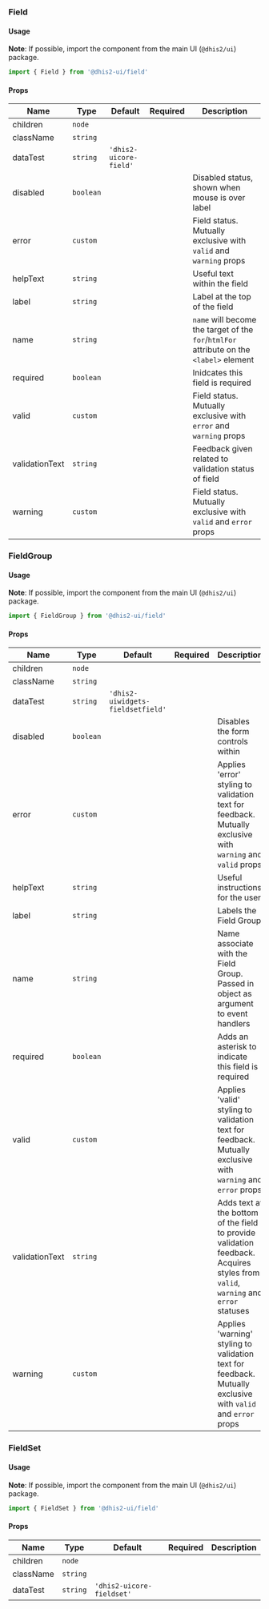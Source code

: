 ### Field

#### Usage

**Note**: If possible, import the component from the main UI (`@dhis2/ui`) package.

```js
import { Field } from '@dhis2-ui/field'
```

#### Props

| Name           | Type      | Default                | Required | Description                                                                             |
| -------------- | --------- | ---------------------- | -------- | --------------------------------------------------------------------------------------- |
| children       | `node`    |                        |          |                                                                                         |
| className      | `string`  |                        |          |                                                                                         |
| dataTest       | `string`  | `'dhis2-uicore-field'` |          |                                                                                         |
| disabled       | `boolean` |                        |          | Disabled status, shown when mouse is over label                                         |
| error          | `custom`  |                        |          | Field status. Mutually exclusive with `valid` and `warning` props                       |
| helpText       | `string`  |                        |          | Useful text within the field                                                            |
| label          | `string`  |                        |          | Label at the top of the field                                                           |
| name           | `string`  |                        |          | `name` will become the target of the `for`/`htmlFor` attribute on the `<label>` element |
| required       | `boolean` |                        |          | Inidcates this field is required                                                        |
| valid          | `custom`  |                        |          | Field status. Mutually exclusive with `error` and `warning` props                       |
| validationText | `string`  |                        |          | Feedback given related to validation status of field                                    |
| warning        | `custom`  |                        |          | Field status. Mutually exclusive with `valid` and `error` props                         |

### FieldGroup

#### Usage

**Note**: If possible, import the component from the main UI (`@dhis2/ui`) package.

```js
import { FieldGroup } from '@dhis2-ui/field'
```

#### Props

| Name           | Type      | Default                           | Required | Description                                                                                                                       |
| -------------- | --------- | --------------------------------- | -------- | --------------------------------------------------------------------------------------------------------------------------------- |
| children       | `node`    |                                   |          |                                                                                                                                   |
| className      | `string`  |                                   |          |                                                                                                                                   |
| dataTest       | `string`  | `'dhis2-uiwidgets-fieldsetfield'` |          |                                                                                                                                   |
| disabled       | `boolean` |                                   |          | Disables the form controls within                                                                                                 |
| error          | `custom`  |                                   |          | Applies 'error' styling to validation text for feedback. Mutually exclusive with `warning` and `valid` props                      |
| helpText       | `string`  |                                   |          | Useful instructions for the user                                                                                                  |
| label          | `string`  |                                   |          | Labels the Field Group                                                                                                            |
| name           | `string`  |                                   |          | Name associate with the Field Group. Passed in object as argument to event handlers                                               |
| required       | `boolean` |                                   |          | Adds an asterisk to indicate this field is required                                                                               |
| valid          | `custom`  |                                   |          | Applies 'valid' styling to validation text for feedback. Mutually exclusive with `warning` and `error` props                      |
| validationText | `string`  |                                   |          | Adds text at the bottom of the field to provide validation feedback. Acquires styles from `valid`, `warning` and `error` statuses |
| warning        | `custom`  |                                   |          | Applies 'warning' styling to validation text for feedback. Mutually exclusive with `valid` and `error` props                      |

### FieldSet

#### Usage

**Note**: If possible, import the component from the main UI (`@dhis2/ui`) package.

```js
import { FieldSet } from '@dhis2-ui/field'
```

#### Props

| Name      | Type     | Default                   | Required | Description |
| --------- | -------- | ------------------------- | -------- | ----------- |
| children  | `node`   |                           |          |             |
| className | `string` |                           |          |             |
| dataTest  | `string` | `'dhis2-uicore-fieldset'` |          |             |

